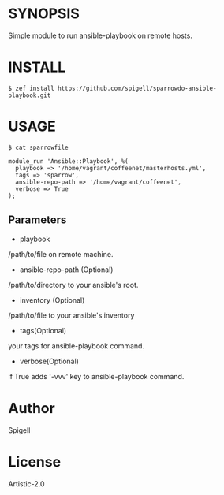 # SYNOPSIS

Simple module to run ansible-playbook on remote hosts.

# INSTALL

    $ zef install https://github.com/spigell/sparrowdo-ansible-playbook.git

# USAGE

    $ cat sparrowfile

    module_run 'Ansible::Playbook', %(
      playbook => '/home/vagrant/coffeenet/masterhosts.yml',
      tags => 'sparrow',
      ansible-repo-path => '/home/vagrant/coffeenet',
      verbose => True
    );

## Parameters
 - playbook

 /path/to/file on remote machine.

 - ansible-repo-path (Optional)

 /path/to/directory to your ansible's root.

 - inventory (Optional)

 /path/to/file to your ansible's inventory
 
 - tags(Optional)

 your tags for ansible-playbook command.

 - verbose(Optional)
 
 if True adds '-vvv' key to ansible-playbook command.

# Author

Spigell

# License

Artistic-2.0
